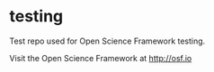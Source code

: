 # testing
Test repo used for Open Science Framework testing.

Visit the Open Science Framework at http://osf.io
